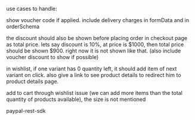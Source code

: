 
use cases to handle:

show voucher code if applied.
include delivery charges in formData and in orderSchema


the discount should also be shown before placing order in checkout page as total price. lets say discount is 10%, at price is $1000, then total price should be shown $900. right now it is not shown like that. (also include voucher discount to show if possible)

in wishlist, if one variant has 0 quantity left, it should add item of next variant on click. also give a link to see product details to redirect him to product details page.

add to cart through wishlist issue (we can add more items than the total quantity of products available), the size is not mentioned


<!-- backend -->
paypal-rest-sdk